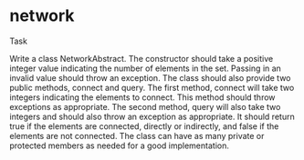 # network

Task

Write a class NetworkAbstract. The constructor should take a positive integer value indicating the
number of elements in the set. Passing in an invalid value should throw an exception. The
class should also provide two public methods, connect and query. The first method,
connect will take two integers indicating the elements to connect. This method should throw
exceptions as appropriate. The second method, query will also take two integers and should
also throw an exception as appropriate. It should return true if the elements are connected,
directly or indirectly, and false if the elements are not connected. The class can have as
many private or protected members as needed for a good implementation.


